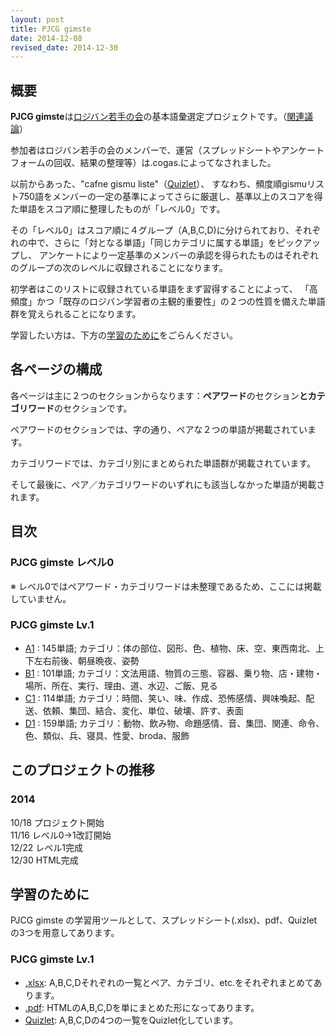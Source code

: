 ```yaml
---
layout: post
title: PJCG gimste
date: 2014-12-08
revised_date: 2014-12-30 
---
```


## 概要

<b>PJCG gimste</b>は[ロジバン若手の会](https://groups.google.com/forum/#!forum/ponjo_lojbo_citno_girzu)の基本語彙選定プロジェクトです。（[関連議論](https://groups.google.com/forum/#!topic/ponjo_lojbo_citno_girzu/8mYyBLmW_Qg)）

参加者はロジバン若手の会のメンバーで、運営（スプレッドシートやアンケートフォームの回収、結果の整理等）は.cogas.によってなされました。

以前からあった、"cafne gismu liste"（[Quizlet](http://quizlet.com/class/25374/)）、
すなわち、頻度順gismuリスト750語をメンバーの一定の基準によってさらに厳選し、基準以上のスコアを得た単語をスコア順に整理したものが「レベル0」です。

その「レベル0」はスコア順に４グループ（A,B,C,D)に分けられており、それぞれの中で、さらに「対となる単語」「同じカテゴリに属する単語」をピックアップし、
アンケートにより一定基準のメンバーの承認を得られたものはそれぞれのグループの次のレベルに収録されることになります。

初学者はこのリストに収録されている単語をまず習得することによって、
「高頻度」かつ「既存のロジバン学習者の主観的重要性」の２つの性質を備えた単語群を覚えられることになります。

学習したい方は、下方の[学習のために](#cilre)をごらんください。

## 各ページの構成

各ページは主に２つのセクションからなります：<b>ペアワード</b>のセクション<b>とカテゴリワード</b>のセクションです。

ペアワードのセクションでは、字の通り、ペアな２つの単語が掲載されています。

カテゴリワードでは、カテゴリ別にまとめられた単語群が掲載されています。

そして最後に、ペア／カテゴリワードのいずれにも該当しなかった単語が掲載されます。

## 目次

### PJCG gimste レベル0

※ レベル0ではペアワード・カテゴリワードは未整理であるため、ここには掲載していません。


### PJCG gimste Lv.1

- [A1](./1moi/A1.html) : 145単語; カテゴリ：体の部位、図形、色、植物、床、空、東西南北、上下左右前後、朝昼晩夜、姿勢
- [B1](./1moi/B1.html) : 101単語; カテゴリ：文法用語、物質の三態、容器、乗り物、店・建物・場所、所在、実行、理由、道、水辺、ご飯、見る
- [C1](./1moi/C1.html) : 114単語; カテゴリ：時間、笑い、味、作成、恐怖感情、興味喚起、配送、依頼、集団、結合、変化、単位、破壊、許す、表面
- [D1](./1moi/D1.html) : 159単語; カテゴリ：動物、飲み物、命題感情、音、集団、関連、命令、色、類似、兵、寝具、性愛、broda、服飾

## このプロジェクトの推移

### 2014

10/18 プロジェクト開始  
11/16 レベル0→1改訂開始  
12/22 レベル1完成  
12/30 HTML完成  


## <a name ="cilre">学習のために</a>

PJCG gimste の学習用ツールとして、スプレッドシート(.xlsx)、pdf、Quizletの3つを用意してあります。

### PJCG gimste Lv.1

- [.xlsx](./1moi/pjcg_gimste_1.xlsx): A,B,C,Dそれぞれの一覧とペア、カテゴリ、etc.をそれぞれまとめてあります。
- [.pdf](./1moi/pjcg_gimste_1.pdf): HTMLのA,B,C,Dを単にまとめた形になってあります。
- [Quizlet](http://quizlet.com/cogas_uasanbon/folders/pjcg-gimste-lv1): A,B,C,Dの4つの一覧をQuizlet化しています。